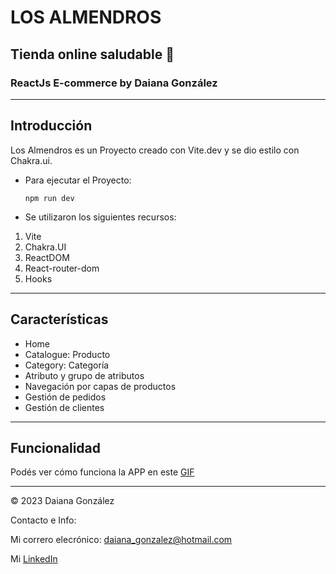 # **LOS ALMENDROS**

## Tienda online saludable 🌱

### ReactJs E-commerce by Daiana González

___
## Introducción

Los Almendros es un Proyecto creado con Vite.dev y se dio estilo con Chakra.ui.

* Para ejecutar el Proyecto:

    ````npm run dev````

* Se utilizaron los siguientes recursos:
1. Vite
1. Chakra.UI
1. ReactDOM
1. React-router-dom
1. Hooks
---
## Características
* Home
* Catalogue: Producto
* Category: Categoría
* Atributo y grupo de atributos
* Navegación por capas de productos
* Gestión de pedidos
* Gestión de clientes
---

## Funcionalidad 
Podés ver cómo funciona la APP en este [GIF](https://www.canva.com/design/DAFbQi8heLs/pV1vho1wlGC244p9foTZzw/edit?utm_content=DAFbQi8heLs&utm_campaign=designshare&utm_medium=link2&utm_source=sharebutton)
___

© 2023 Daiana González 

Contacto e Info:

Mi correro elecrónico: <daiana_gonzalez@hotmail.com>

Mi [LinkedIn](linkedin.com/in/lic-daiana-gonzález-8ab08b77) 